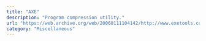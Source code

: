 ```yaml
---
title: "AXE"
description: "Program compression utility."
url: "https://web.archive.org/web/20060111104142/http://www.exetools.com/files/compressors/dos/axe22.zip"
category: "Miscellaneous"
---
```


